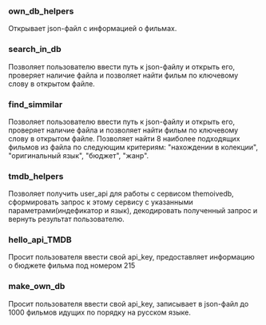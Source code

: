 ### own_db_helpers ###

Открывает json-файл с информацией о фильмах.

### search_in_db ###

Позволяет пользователю ввести путь к json-файлу и открыть его, проверяет наличие файла и позволяет найти фильм по ключевому слову в открытом файле.

### find_simmilar ###

Позволяет пользователю ввести путь к json-файлу и открыть его, проверяет наличие файла и позволяет найти фильм по ключевому слову в открытом файле.
Позволяет найти 8 наиболее подходящих фильмов из файла по следующим критериям: "нахождении в колекции", "оригинальный язык", "бюджет", "жанр".

### tmdb_helpers ###

Позволяет получить user_api для работы с сервисом themoivedb, сформировать запрос к этому сервису с указанными параметрами(индефикатор и язык), 
декодировать полученный запрос и вернуть результат пользователю.

### hello_api_TMDB ###

Просит пользователя ввести свой api_key, предоставляет информацию о бюджете фильма под номером 215

### make_own_db ###

Просит пользователя ввести свой api_key, записывает в json-файл до 1000 фильмов идущих по порядку на русском языке.
